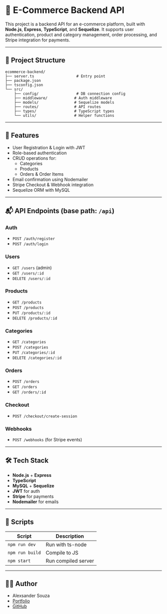 # 🛒 E-Commerce Backend API

This project is a backend API for an e-commerce platform, built with **Node.js**, **Express**, **TypeScript**, and **Sequelize**. It supports user authentication, product and category management, order processing, and Stripe integration for payments.

---

## 📁 Project Structure

```
ecommerce-backend/
├── server.ts                   # Entry point
├── package.json
├── tsconfig.json
└── src/
    ├── config/                 # DB connection config
    ├── middleware/            # Auth middleware
    ├── models/                # Sequelize models
    ├── routes/                # API routes
    ├── types/                 # TypeScript types
    └── utils/                 # Helper functions
```

---

## 🧠 Features

- User Registration & Login with JWT
- Role-based authentication
- CRUD operations for:
  - Categories
  - Products
  - Orders & Order Items
- Email confirmation using Nodemailer
- Stripe Checkout & Webhook integration
- Sequelize ORM with MySQL

---

## 📬 API Endpoints (base path: `/api`)

### Auth
- `POST /auth/register`
- `POST /auth/login`

### Users
- `GET /users` (admin)
- `GET /users/:id`
- `DELETE /users/:id`

### Products
- `GET /products`
- `POST /products`
- `PUT /products/:id`
- `DELETE /products/:id`

### Categories
- `GET /categories`
- `POST /categories`
- `PUT /categories/:id`
- `DELETE /categories/:id`

### Orders
- `POST /orders`
- `GET /orders`
- `GET /orders/:id`

### Checkout
- `POST /checkout/create-session`

### Webhooks
- `POST /webhooks` (for Stripe events)

---

## 🛠 Tech Stack

- **Node.js** + **Express**
- **TypeScript**
- **MySQL** + **Sequelize**
- **JWT** for auth
- **Stripe** for payments
- **Nodemailer** for emails

---

## 📌 Scripts

| Script       | Description            |
|--------------|------------------------|
| `npm run dev`| Run with ts-node       |
| `npm run build` | Compile to JS      |
| `npm start`  | Run compiled server    |

---

## 👨‍💻 Author

- Alexsander Souza  
- [Portfolio](https://alexsandersportfolio.netlify.app/)  
- [GitHub](https://github.com/alesk1v9)
